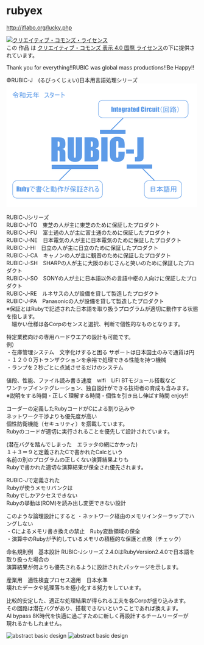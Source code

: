 # rubyex
http://jflabo.org/lucky.php

<a rel="license" href="http://creativecommons.org/licenses/by/4.0/"><img alt="クリエイティブ・コモンズ・ライセンス" style="border-width:0" src="https://i.creativecommons.org/l/by/4.0/88x31.png" /></a><br />この 作品 は <a rel="license" href="http://creativecommons.org/licenses/by/4.0/">クリエイティブ・コモンズ 表示 4.0 国際 ライセンス</a>の下に提供されています。

Thank you for everything!!RUBIC was global mass productions!!Be Happy!!

©RUBIC-J　(るびっくじぇい)日本用言語処理シリーズ  
![abstract basic design](https://raw.githubusercontent.com/JFLABO/rubyex/master/RUBIC-J.png)


RUBIC-Jシリーズ  
RUBIC-J-TO　東芝の人が主に東芝のために保証したプロダクト  
RUBIC-J-FU　富士通の人が主に富士通のために保証したプロダクト  
RUBIC-J-NE　日本電気の人が主に日本電気のために保証したプロダクト  
RUBIC-J-HI　日立の人が主に日立のために保証したプロダクト  
RUBIC-J-CA　キャノンの人が主に観音のために保証したプロダクト  
RUBIC-J-SH　SHARPの人が主に大阪のおじさんと笑いのために保証したプロダクト  
RUBIC-J-SO　SONYの人が主に日本語以外の言語中枢の人向けに保証したプロダクト  
RUBIC-J-RE　ルネサスの人が設備を貸して製造したプロダクト  
RUBIC-J-PA　Panasonicの人が設備を貸して製造したプロダクト  
※保証とはRubyで記述された日本語を取り扱うプログラムが適切に動作する状態を指します。  
　細かい仕様は各Corpのセンスと選択、判断で個性的なものとなります。
 
 特定業務向けの専用ハードウエアの設計も可能です。  
 例）  
 ・在庫管理システム　文字化けすると困る  サポートは日本国土のみで通貨は円  
 ・１２００万トランザクションを余裕で処理できる性能を持つ機械  
 ・ランプを２秒ごとに点滅させるだけのシステム  
 
 値段、性能、ファイル読み書き速度　wifi　LiFi BTモジュール搭載など  
 ワンチップインテグレーション、独自設計ができる技術者の育成も含みます。  
 ※説明をする時間・正しく理解する時間・個性を引き出し伸ばす時間
 enjoy!!
 
 コーダーの定義したRubyコードがCによる割り込みや  
 ネットワーク干渉よりも優先度が高い  
 個性防衛機能（セキュリティ）を搭載しています。  
 Rubyのコードが適切に実行されることを優先して設計されています。
 
 (潜在バグを踏んでしまった　エラッタの網にかかった)  
 １＋３＝９と定義されたCで書かれたCalcという  
 名前の別のプログラムの正しくない演算結果よりも  
 Rubyで書かれた適切な演算結果が保全され優先されます。  
 
 RUBIC-Jで定義された  
 Rubyが使うメモリバンクは  
 Rubyでしかアクセスできない  
 Rubyの挙動は(ROM)を読み出し変更できない設計
 
 このような論理設計にすると
 ・ネットワーク経由のメモリインターラップでハングしない  
 ・Cによるメモリ書き換えの禁止　Ruby変数領域の保全  
 ・演算中のRubyが予約しているメモリの積極的な保護と点検（チェック）  
 
 命名規則例　基本設計
 RUBIC-Jシリーズ  2.4.0はRubyVersion2.4.0で日本語を取り扱った場合の  
 演算結果が何よりも優先されるように設計されたパッケージを示します。  
 
 産業用　適性検査プロセス適用　日本水準  
 壊れたデータや処理落ちを極小化する努力をしています。  
 
 比較的安定した、適正な処理結果が得られる工夫を各Corpが盛り込みます。  
 その回路は潜在バグがあり、搭載できないということであれば換えます。  
 AI bypass 8K時代を快適に過ごすために新しく再設計するチームリーダーが  
 現れるかもしれません。
 
![abstract basic design](https://phoenixts.com/wp-content/uploads/2018/03/comptia-logo-large_png-300x81.png)
![abstract basic design](https://www.certificationcamps.com/wp-content/uploads/2015/01/microsoft-certified-professional.jpg)
